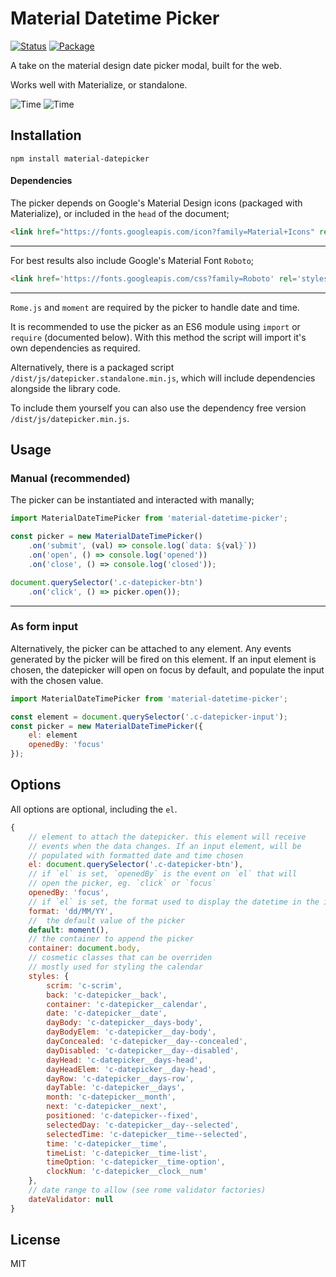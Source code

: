 # Material Datetime Picker

[![Status][status]](https://travis-ci.org/ripjar/material-datetime-picker) 
[![Package][npm]](https://www.npmjs.com/package/material-datetime-picker)

A take on the material design date picker modal, built for the web.

Works well with Materialize, or standalone.

![Time][date] ![Time][time]

## Installation

```
npm install material-datepicker
```

#### Dependencies

The picker depends on Google's Material Design icons (packaged with Materialize), or included in the `head` of the document;

```html
<link href="https://fonts.googleapis.com/icon?family=Material+Icons" rel="stylesheet">
```

--- 

For best results also include Google's Material Font `Roboto`;

```html
<link href='https://fonts.googleapis.com/css?family=Roboto' rel='stylesheet' type='text/css'>
```

---

`Rome.js` and `moment` are required by the picker to handle date and time. 

It is recommended to use the picker as an ES6 module using `import` or `require` (documented below). With this method the script will import it's own dependencies as required. 

Alternatively, there is a packaged script `/dist/js/datepicker.standalone.min.js`, which will include dependencies alongside the library code.

To include them yourself you can also use the dependency free version `/dist/js/datepicker.min.js`.

## Usage

### Manual (recommended)

The picker can be instantiated and interacted with manally;
    
```javascript
import MaterialDateTimePicker from 'material-datetime-picker';

const picker = new MaterialDateTimePicker()
    .on('submit', (val) => console.log(`data: ${val}`))
    .on('open', () => console.log('opened'))
    .on('close', () => console.log('closed'));

document.querySelector('.c-datepicker-btn')
    .on('click', () => picker.open());        
```

---

### As form input

Alternatively, the picker can be attached to any element. Any events generated by the picker will be fired on this element. If an input element is chosen, the datepicker will open on focus by default, and populate the input with the chosen value.
    
```javascript
import MaterialDateTimePicker from 'material-datetime-picker';

const element = document.querySelector('.c-datepicker-input');
const picker = new MaterialDateTimePicker({
    el: element
    openedBy: 'focus'
});
```

## Options
    
All options are optional, including the `el`.

```javascript
{
    // element to attach the datepicker. this element will receive 
    // events when the data changes. If an input element, will be 
    // populated with formatted date and time chosen
    el: document.querySelector('.c-datepicker-btn'),
    // if `el` is set, `openedBy` is the event on `el` that will
    // open the picker, eg. `click` or `focus`
    openedBy: 'focus',
    // if `el` is set, the format used to display the datetime in the input, // or set as a data attribute
    format: 'dd/MM/YY', 
    //  the default value of the picker
    default: moment(),
    // the container to append the picker
    container: document.body,    
    // cosmetic classes that can be overriden
    // mostly used for styling the calendar
    styles: {
        scrim: 'c-scrim',
        back: 'c-datepicker__back',
        container: 'c-datepicker__calendar',
        date: 'c-datepicker__date',
        dayBody: 'c-datepicker__days-body',
        dayBodyElem: 'c-datepicker__day-body',
        dayConcealed: 'c-datepicker__day--concealed',
        dayDisabled: 'c-datepicker__day--disabled',
        dayHead: 'c-datepicker__days-head',
        dayHeadElem: 'c-datepicker__day-head',
        dayRow: 'c-datepicker__days-row',
        dayTable: 'c-datepicker__days',
        month: 'c-datepicker__month',
        next: 'c-datepicker__next',
        positioned: 'c-datepicker--fixed',
        selectedDay: 'c-datepicker__day--selected',
        selectedTime: 'c-datepicker__time--selected',
        time: 'c-datepicker__time',
        timeList: 'c-datepicker__time-list',
        timeOption: 'c-datepicker__time-option',
        clockNum: 'c-datepicker__clock__num'
    },
    // date range to allow (see rome validator factories)
    dateValidator: null       
}
```

## License

MIT


[date]: https://github.com/ripjar/material-datepicker/raw/master/demo/date.png "Date select image"
[time]: https://github.com/ripjar/material-datepicker/raw/master/demo/time.png "Time select image"
[status]: https://api.travis-ci.org/ripjar/material-datetime-picker.svg "Build Status"
[npm]: https://img.shields.io/npm/v/material-datetime-picker.svg "Package"